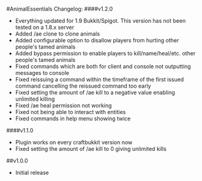 #AnimalEssentials Changelog:
####v1.2.0
- Everything updated for 1.9 Bukkit/Spigot. This version has not been tested on a 1.8.x server
- Added /ae clone to clone animals
- Added configurable option to disallow players from hurting other people's tamed animals
- Added bypass permission to enable players to kill/name/heal/etc. other people's tamed animals
- Fixed commands which are both for client and console not outputting messages to console
- Fixed reissuing a command within the timeframe of the first issued command cancelling the reissued command too early
- Fixed setting the amount of /ae kill to a negative value enabling unlimited killing
- Fixed /ae heal permission not working
- Fixed not being able to interact with entities
- Fixed commands in help menu showing twice

####v1.1.0
- Plugin works on every craftbukkit version now
- Fixed setting the amount of /ae kill to 0 giving unlimited kills

##v1.0.0
- Initial release
